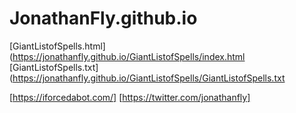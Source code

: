 # JonathanFly.github.io

[GiantListofSpells.html](https://jonathanfly.github.io/GiantListofSpells/index.html
[GiantListofSpells.txt](https://jonathanfly.github.io/GiantListofSpells/GiantListofSpells.txt

[https://iforcedabot.com/]
[https://twitter.com/jonathanfly]